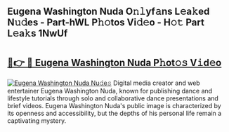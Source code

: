 ## Eugena Washington Nuda O𝚗𝚕yf𝚊ns L𝚎a𝚔ed N𝚞𝚍es - Part-hWL P𝚑𝚘tos Vi𝚍𝚎o - H𝚘𝚝 Part L𝚎a𝚔s 1NwUf

# <h2><a href="http://kf7yrgd.oniu.top/?m=Eugena+Washington+Nuda">🔗👉 🔴 Eugena Washington Nuda P𝚑ot𝚘𝚜 V𝚒d𝚎o</a></h2>

[![Eugena Washington Nuda Nu𝚍e𝚜](https://i.imgur.com/0qMVB7G.gif)](http://kf7yrgd.oniu.top/?m=Eugena+Washington+Nuda)
Digital media creator and web entertainer Eugena Washington Nuda, known for publishing dance and lifestyle tutorials through solo and collaborative dance presentations and brief videos. Eugena Washington Nuda's public image is characterized by its openness and accessibility, but the depths of his personal life remain a captivating mystery.  

